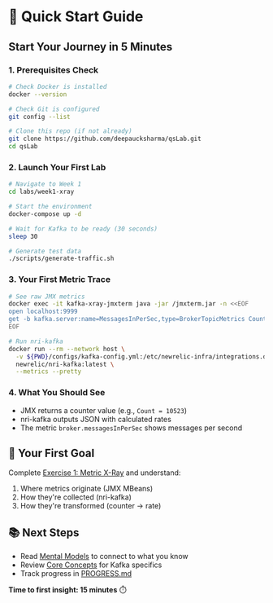 # 🚀 Quick Start Guide

## Start Your Journey in 5 Minutes

### 1. Prerequisites Check
```bash
# Check Docker is installed
docker --version

# Check Git is configured  
git config --list

# Clone this repo (if not already)
git clone https://github.com/deepaucksharma/qsLab.git
cd qsLab
```

### 2. Launch Your First Lab
```bash
# Navigate to Week 1
cd labs/week1-xray

# Start the environment
docker-compose up -d

# Wait for Kafka to be ready (30 seconds)
sleep 30

# Generate test data
./scripts/generate-traffic.sh
```

### 3. Your First Metric Trace
```bash
# See raw JMX metrics
docker exec -it kafka-xray-jmxterm java -jar /jmxterm.jar -n <<EOF
open localhost:9999
get -b kafka.server:name=MessagesInPerSec,type=BrokerTopicMetrics Count
EOF

# Run nri-kafka
docker run --rm --network host \
  -v ${PWD}/configs/kafka-config.yml:/etc/newrelic-infra/integrations.d/kafka-config.yml \
  newrelic/nri-kafka:latest \
  --metrics --pretty
```

### 4. What You Should See
- JMX returns a counter value (e.g., `Count = 10523`)
- nri-kafka outputs JSON with calculated rates
- The metric `broker.messagesInPerSec` shows messages per second

## 🎯 Your First Goal
Complete [Exercise 1: Metric X-Ray](labs/week1-xray/exercise-01-metric-xray.md) and understand:
1. Where metrics originate (JMX MBeans)
2. How they're collected (nri-kafka)
3. How they're transformed (counter → rate)

## 📚 Next Steps
- Read [Mental Models](docs/00-foundation/mental-models.md) to connect to what you know
- Review [Core Concepts](docs/00-foundation/core-concepts.md) for Kafka specifics
- Track progress in [PROGRESS.md](PROGRESS.md)

**Time to first insight: 15 minutes** ⏱️
